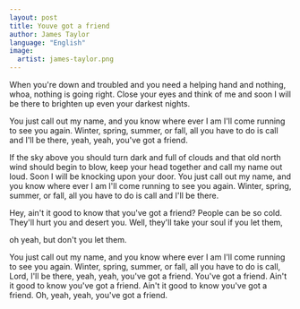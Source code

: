 ```yaml
---
layout: post
title: Youve got a friend
author: James Taylor
language: "English"
image:
  artist: james-taylor.png
---
```

When you're down and troubled and you need a helping hand
and nothing, whoa, nothing is going right.
Close your eyes and think of me and soon I will be there
to brighten up even your darkest nights.

You just call out my name, and you know where ever I am
I'll come running to see you again.
Winter, spring, summer, or fall, all you have to do is call and I'll be there, yeah, yeah,
you've got a friend.

If the sky above you should turn dark and full of clouds
and that old north wind should begin to blow,
keep your head together and call my name out loud.
Soon I will be knocking upon your door.
You just call out my name, and you know where ever I am
I'll come running to see you again.
Winter, spring, summer, or fall, all you have to do is call and I'll be there.

Hey, ain't it good to know that you've got a friend? People can be so cold.
They'll hurt you and desert you. Well, they'll take your soul if you let them,


oh yeah, but don't you let them.

You just call out my name, and you know where ever I am
I'll come running to see you again.
Winter, spring, summer, or fall, all you have to do is call, Lord, I'll be there, yeah, yeah,
you've got a friend. You've got a friend.
Ain't it good to know you've got a friend. Ain't it good to know you've got a friend.
Oh, yeah, yeah, you've got a friend.
